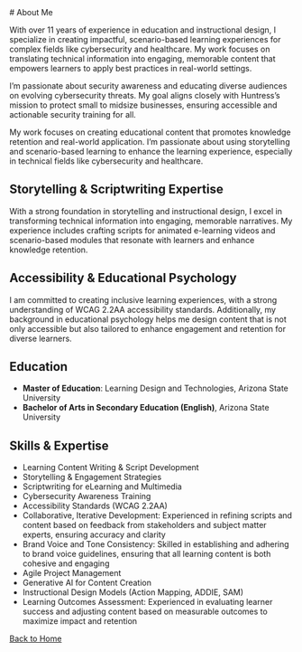 <link rel="stylesheet" href="styles.css">
# About Me

With over 11 years of experience in education and instructional design, I specialize in creating impactful, scenario-based learning experiences for complex fields like cybersecurity and healthcare. My work focuses on translating technical information into engaging, memorable content that empowers learners to apply best practices in real-world settings.

I’m passionate about security awareness and educating diverse audiences on evolving cybersecurity threats. My goal aligns closely with Huntress’s mission to protect small to midsize businesses, ensuring accessible and actionable security training for all.

My work focuses on creating educational content that promotes knowledge retention and real-world application. I’m passionate about using storytelling and scenario-based learning to enhance the learning experience, especially in technical fields like cybersecurity and healthcare.

## Storytelling & Scriptwriting Expertise
With a strong foundation in storytelling and instructional design, I excel in transforming technical information into engaging, memorable narratives. My experience includes crafting scripts for animated e-learning videos and scenario-based modules that resonate with learners and enhance knowledge retention.

## Accessibility & Educational Psychology
I am committed to creating inclusive learning experiences, with a strong understanding of WCAG 2.2AA accessibility standards. Additionally, my background in educational psychology helps me design content that is not only accessible but also tailored to enhance engagement and retention for diverse learners.

## Education
- **Master of Education**: Learning Design and Technologies, Arizona State University
- **Bachelor of Arts in Secondary Education (English)**, Arizona State University

## Skills & Expertise
- Learning Content Writing & Script Development
- Storytelling & Engagement Strategies
- Scriptwriting for eLearning and Multimedia
- Cybersecurity Awareness Training
- Accessibility Standards (WCAG 2.2AA)
- Collaborative, Iterative Development: Experienced in refining scripts and content based on feedback from stakeholders and subject matter experts, ensuring accuracy and clarity
- Brand Voice and Tone Consistency: Skilled in establishing and adhering to brand voice guidelines, ensuring that all learning content is both cohesive and engaging
- Agile Project Management
- Generative AI for Content Creation
- Instructional Design Models (Action Mapping, ADDIE, SAM)
- Learning Outcomes Assessment: Experienced in evaluating learner success and adjusting content based on measurable outcomes to maximize impact and retention

[Back to Home](index.html)
